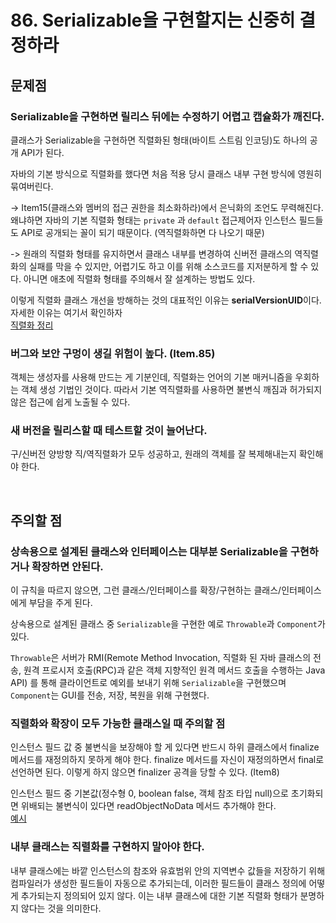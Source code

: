 # 86. Serializable을 구현할지는 신중히 결정하라

## 문제점
### Serializable을 구현하면 릴리스 뒤에는 수정하기 어렵고 캡슐화가 깨진다.
클래스가 Serializable을 구현하면 직렬화된 형태(바이트 스트림 인코딩)도 하나의 공개 API가 된다. 

자바의 기본 방식으로 직렬화를 했다면 처음 적용 당시 클래스 내부 구현 방식에 영원히 묶여버린다.

-> Item15(클래스와 멤버의 접근 권한을 최소화하라)에서 은닉화의 조언도 무력해진다.
왜냐하면 자바의 기본 직렬화 형태는 `private` 과 `default` 접근제어자 인스턴스 필드들도 API로 공개되는 꼴이 되기 때문이다. (역직렬화하면 다 나오기 때문)

-> 원래의 직렬화 형태를 유지하면서 클래스 내부를 변경하여 신버전 클래스의 역직렬화의 실패를 막을 수 있지만, 어렵기도 하고 이를 위해 소스코드를 지저분하게 할 수 있다.
아니면 애초에 직렬화 형태를 주의해서 잘 설계하는 방법도 있다. 

이렇게 직렬화 클래스 개선을 방해하는 것의 대표적인 이유는 **serialVersionUID**이다. 자세한 이유는 여기서 확인하자 <br> [직렬화 정리](https://github.com/Suyoung225/Book-Review/blob/main/Effective-Java-3E/12.%20Serialization/%EC%A7%81%EB%A0%AC%ED%99%94%20%EC%A0%95%EB%A6%AC.md#serialversionuid-suid)


### 버그와 보안 구멍이 생길 위험이 높다. (Item.85)
객체는 생성자를 사용해 만드는 게 기분인데, 직렬화는 언어의 기본 매커니즘을 우회하는 객체 생성 기법인 것이다.
따라서 기본 역직렬화를 사용하면 불변식 깨짐과 허가되지 않은 접근에 쉽게 노출될 수 있다.

### 새 버전을 릴리스할 때 테스트할 것이 늘어난다.
구/신버전 양방향 직/역직렬화가 모두 성공하고, 원래의 객체를 잘 복제해내는지 확인해야 한다.


<br>

## 주의할 점

### 상속용으로 설계된 클래스와 인터페이스는 대부분 Serializable을 구현하거나 확장하면 안된다.

이 규칙을 따르지 않으면, 그런 클래스/인터페이스를 확장/구현하는 클래스/인터페이스에게 부담을 주게 된다.

상속용으로 설계된 클래스 중 `Serializable`을 구현한 예로 `Throwable`과 `Component`가 있다.

`Throwable`은  서버가 RMI(Remote Method Invocation, 직렬화 된 자바 클래스의 전송, 원격 프로시저 호출(RPC)과 같은 객체 지향적인 원격 메서드 호출을 수행하는 Java API)
를 통해 클라이언트로 예외를 보내기 위해 `Serializable`을 구현했으며 `Component`는 GUI를 전송, 저장, 복원을 위해 구현했다.

### 직렬화와 확장이 모두 가능한 클래스일 때 주의할 점
인스턴스 필드 값 중 불변식을 보장해야 할 게 있다면 반드시 하위 클래스에서 finalize 메서드를 재정의하지 못하게 해야 한다.
finalize 메서드를 자신이 재정의하면서 final로 선언하면 된다. 이렇게 하지 않으면 finalizer 공격을 당할 수 있다. (Item8)

인스턴스 필드 중 기본값(정수형 0, boolean false, 객체 참조 타입 null)으로 초기화되면 위배되는 불변식이 있다면 readObjectNoData 메서드 추가해야 한다. <br>
[예시](https://brunch.co.kr/@oemilk/179)


### 내부 클래스는 직렬화를 구현하지 말아야 한다.
내부 클래스에는 바깥 인스턴스의 참조와 유효범위 안의 지역변수 값들을 저장하기 위해 컴파일러가 생성한 필드들이 자동으로 추가되는데, 
이러한 필드들이 클래스 정의에 어떻게 추가되는지 정의되어 있지 않다. 이는
내부 클래스에 대한 기본 직렬화 형태가 분명하지 않다는 것을 의미한다.

